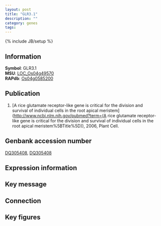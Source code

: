 ```yaml
---
layout: post
title: "GLR3.1"
description: ""
category: genes
tags: 
---
```

{% include JB/setup %}

## Information
__Symbol__: GLR3.1  
__MSU__: [LOC_Os04g49570](http://rice.plantbiology.msu.edu/cgi-bin/ORF_infopage.cgi?orf=LOC_Os04g49570)  
__RAPdb__: [Os04g0585200](http://rapdb.dna.affrc.go.jp/viewer/gbrowse_details/irgsp1?name=Os04g0585200)  

## Publication
1. [A rice glutamate receptor-like gene is critical for the division and survival of individual cells in the root apical meristem](http://www.ncbi.nlm.nih.gov/pubmed?term=(A rice glutamate receptor-like gene is critical for the division and survival of individual cells in the root apical meristem%5BTitle%5D)), 2006, Plant Cell.

## Genbank accession number
[DQ305408](http://www.ncbi.nlm.nih.gov/nuccore/DQ305408), [DQ305408](http://www.ncbi.nlm.nih.gov/nuccore/DQ305408)

## Expression information

## Key message

## Connection

## Key figures


